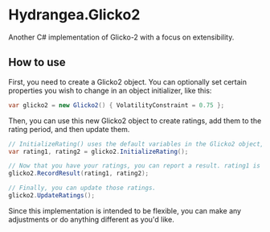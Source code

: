 # Hydrangea.Glicko2
Another C# implementation of Glicko-2 with a focus on extensibility.

## How to use

First, you need to create a Glicko2 object. You can optionally set certain properties you wish to change in an object initializer, like this:
```cs
var glicko2 = new Glicko2() { VolatilityConstraint = 0.75 };
```
Then, you can use this new Glicko2 object to create ratings, add them to the rating period, and then update them.

```cs
// InitializeRating() uses the default variables in the Glicko2 object, which you can change during initialization.
var rating1, rating2 = glicko2.InitializeRating();

// Now that you have your ratings, you can report a result. rating1 is the winner, rating2 is the loser.
glicko2.RecordResult(rating1, rating2);

// Finally, you can update those ratings. 
glicko2.UpdateRatings();
```

Since this implementation is intended to be flexible, you can make any adjustments or do anything different as you'd like.
